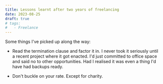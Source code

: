 ```yaml
---
title: Lessons learnt after two years of freelancing
date: 2023-08-25
draft: true
# tags:
#   - Freelance
---
```


Some things I've picked up along the way:

- Read the termination clause and factor it in. I never took it seriously until a recent project where it got enacted. I'd just committed to office space and said no to other opportunities. Had I realised it was even a thing I'd have had backups ready.

- Don't buckle on your rate. Except for charity.
